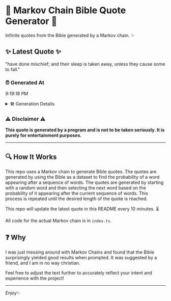 # 📖 Markov Chain Bible Quote Generator 📖

Infinite quotes from the Bible generated by a Markov chain. ✨

## ✨ Latest Quote ✨
"have done mischief; and their sleep is taken away, unless they cause some to fall."

### ⏰ Generated At
*9:19:18 PM*

<details>
    <summary>🛠️ Generation Details</summary>
    <p>
        <strong>🌱 Seed:</strong> have<br>
        <strong>🔄 Iterations:</strong> 14<br>
        <strong>📜 Context History:</strong><br>[ have ]: done<br>[ have, done ]: mischief;<br>[ have, done, mischief; ]: and<br>[ have, done, mischief;, and ]: their<br>[ have, done, mischief;, and, their ]: sleep<br>[ have, done, mischief;, and, their, sleep ]: is<br>[ done, mischief;, and, their, sleep, is ]: taken<br>[ mischief;, and, their, sleep, is, taken ]: away,<br>[ and, their, sleep, is, taken, away, ]: unless<br>[ their, sleep, is, taken, away,, unless ]: they<br>[ sleep, is, taken, away,, unless, they ]: cause<br>[ is, taken, away,, unless, they, cause ]: some<br>[ taken, away,, unless, they, cause, some ]: to<br>[ away,, unless, they, cause, some, to ]: fall.<br>
    </p>
</details>

### ⚠️ Disclaimer ⚠️
**This quote is generated by a program and is not to be taken seriously. It is purely for entertainment purposes.**

---

## 🔍 How It Works

This repo uses a Markov chain to generate Bible quotes. The quotes are generated by using the Bible as a dataset to find the probability of a word appearing after a sequence of words. The quotes are generated by starting with a random word and then selecting the next word based on the probability of it appearing after the current sequence of words. This process is repeated until the desired length of the quote is reached.

This repo will update the latest quote in this README every 10 minutes. ⏳

All code for the actual Markov chain is in `index.ts`.

## ❓ Why

I was just messing around with Markov Chains and found that the Bible surprisingly yielded good results when prompted. 
It was suggested by a friend, and I am in no way christian.

Feel free to adjust the text further to accurately reflect your intent and experience with the project!

---

*Enjoy*✨
